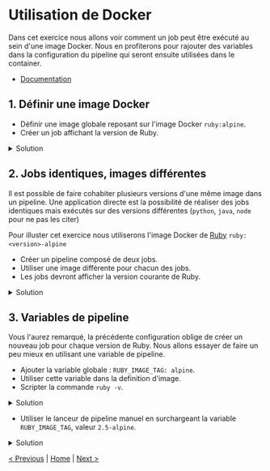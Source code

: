# Utilisation de Docker

Dans cet exercice nous allons voir comment un job peut être exécuté au sein d'une image Docker. 
Nous en profiterons pour rajouter des variables dans la configuration du pipeline qui seront ensuite utilisées dans le container.

* [Documentation](https://docs.gitlab.com/ce/ci/docker/README.html)

## 1. Définir une image Docker
    
* Définir une image globale reposant sur l'image Docker `ruby:alpine`.  
* Créer un job affichant la version de Ruby.

<details>
<summary>Solution</summary>
<p>

```yaml
image: ruby:alpine
    
myRubyTest:
  stage: test
  script:
    - ruby -v
```

</p>
</details>

## 2. Jobs identiques, images différentes 

Il est possible de faire cohabiter plusieurs versions d'une même image dans un pipeline.
Une application directe est la possibilité de réaliser des jobs identiques mais exécutés 
sur des versions différentes (`python`, `java`, `node` pour ne pas les citer)

Pour illuster cet exercice nous utiliserons l'image Docker de [Ruby](https://hub.docker.com/_/ruby) `ruby:<version>-alpine`
 
* Créer un pipeline composé de deux jobs.
* Utiliser une image différente pour chacun des jobs.
* Les jobs devront afficher la version courante de Ruby.

<details>
<summary>Solution</summary>
<p>

```yaml
myRubyTest:2.6:
  stage: test
  image: ruby:2.6-alpine
  script:
    - ruby -v

myRubyTest:2.5:
  stage: test
  image: ruby:2.5-alpine
  script:
    - ruby -v
```

</p>
</details>

## 3. Variables de pipeline

Vous l'aurez remarqué, la précédente configuration oblige de créer un nouveau job pour chaque version de Ruby.
Nous allons essayer de faire un peu mieux en utilisant une variable de pipeline.

* Ajouter la variable globale : `RUBY_IMAGE_TAG: alpine`.
* Utiliser cette variable dans la definition d'image.
* Scripter la commande `ruby -v`.

<details>
<summary>Solution</summary>
<p>

```yaml
variables:
  RUBY_IMAGE_TAG: alpine

myRubyTest:
  stage: test
  variables:
    RUBY_IMAGE: ruby:${RUBY_IMAGE_TAG}
  image: $RUBY_IMAGE
  script:
    - ruby -v
```

</p>
</details>

* Utiliser le lanceur de pipeline manuel en surchargeant la variable `RUBY_IMAGE_TAG`, valeur `2.5-alpine`.

<details>
<summary>Solution</summary>
<p>

<p>
<img src="pipeline-run.png" height="200">
</p> 

... puis ...

<p>
<img src="pipeline-params.png" height="400">
</p> 

</p>
</details>

[< Previous](../exercice_1) | [Home](..) | [Next >](../exercice_3)